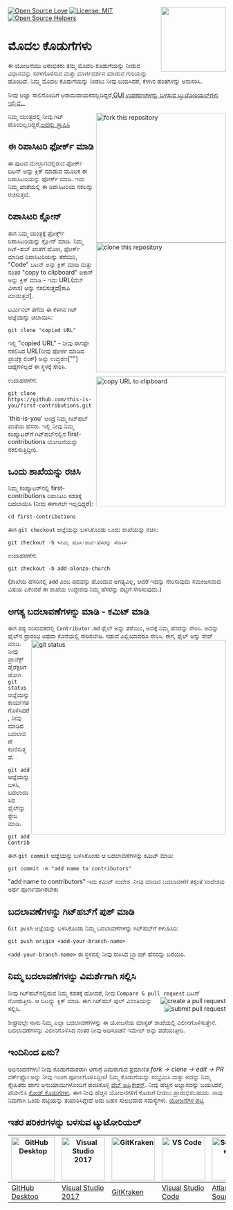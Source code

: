 [![Open Source Love](https://firstcontributions.github.io/open-source-badges/badges/open-source-v1/open-source.svg)](https://github.com/firstcontributions/open-source-badges)
[<img align="right" width="150" src="https://firstcontributions.github.io/assets/Readme/join-slack-team.png">](https://join.slack.com/t/firstcontributors/shared_invite/zt-1hg51qkgm-Xc7HxhsiPYNN3ofX2_I8FA)
[![License: MIT](https://img.shields.io/badge/License-MIT-green.svg)](https://opensource.org/licenses/MIT)
[![Open Source Helpers](https://www.codetriage.com/roshanjossey/first-contributions/badges/users.svg)](https://www.codetriage.com/roshanjossey/first-contributions)


# ಮೊದಲ ಕೊಡುಗೆಗಳು

ಈ ಯೋಜನೆಯು ಆರಂಭಿಕರು ತಮ್ಮ ಮೊದಲ ಕೊಡುಗೆಯನ್ನು ನೀಡುವ ವಿಧಾನವನ್ನು ಸರಳಗೊಳಿಸುವ ಮತ್ತು ಮಾರ್ಗದರ್ಶನ ಮಾಡುವ ಗುರಿಯನ್ನು ಹೊಂದಿದೆ. ನಿಮ್ಮ ಮೊದಲ ಕೊಡುಗೆಯನ್ನು ನೀಡಲು ನೀವು ಬಯಸಿದರೆ, ಕೆಳಗಿನ ಹಂತಗಳನ್ನು ಅನುಸರಿಸಿ.

ನೀವು ಆಜ್ಞಾ ಸಾಲಿನೊಂದಿಗೆ ಆರಾಮದಾಯಕವಲ್ಲದಿದ್ದರೆ,[GUI ಉಪಕರಣಗಳನ್ನು ಬಳಸುವ ಟ್ಯುಟೋರಿಯಲ್‌ಗಳು ಇಲ್ಲಿವೆ.](#tutorials-using-other-tools)_

<img align="right" width="300" src="https://firstcontributions.github.io/assets/Readme/fork.png" alt="fork this repository" />

ನಿಮ್ಮ ಯಂತ್ರದಲ್ಲಿ ನೀವು ಗಿಟ್ ಹೊಂದಿಲ್ಲದಿದ್ದರೆ,[ಅದನ್ನು ಸ್ಥಾಪಿಸಿ](https://help.github.com/articles/set-up-git/)

## ಈ ರಿಪಾಸಿಟರಿ ಫೋರ್ಕ್ ಮಾಡಿ

ಈ ಪುಟದ ಮೇಲ್ಭಾಗದಲ್ಲಿರುವ ಫೋರ್ಕ್ ಬಟನ್ ಅನ್ನು ಕ್ಲಿಕ್ ಮಾಡುವ ಮೂಲಕ ಈ ರಿಪಾಸಿಟರಿಯನ್ನು ಫೋರ್ಕ್ ಮಾಡಿ.
ಇದು ನಿಮ್ಮ ಖಾತೆಯಲ್ಲಿ ಈ ರಿಪಾಸಿಟರಿಯ ನಕಲನ್ನು ರಚಿಸುತ್ತದೆ.

## ರಿಪಾಸಿಟರಿ ಕ್ಲೋನ್

<img align="right" width="300" src="https://firstcontributions.github.io/assets/Readme/clone.png" alt="clone this repository" />

ಈಗ ನಿಮ್ಮ ಯಂತ್ರಕ್ಕೆ ಫೋರ್ಕ್ಡ್ ರಿಪಾಸಿಟರಿಯನ್ನು ಕ್ಲೋನ್ ಮಾಡಿ. ನಿಮ್ಮ ಗಿಟ್-ಹಬ್ ಖಾತೆಗೆ ಹೋಗಿ, ಫೋರ್ಕ್ ಮಾಡಿದ ರಿಪಾಸಿಟರಿಯನ್ನು ತೆರೆಯಿರಿ, "Code" ಬಟನ್ ಅನ್ನು ಕ್ಲಿಕ್ ಮಾಡಿ ಮತ್ತು ನಂತರ "copy to clipboard" ಐಕಾನ್ ಅನ್ನು ಕ್ಲಿಕ್ ಮಾಡಿ - ಇದು URL(ವೆಬ್‌ ವಿಳಾಸ) ಅನ್ನು ನಕಲಿಸುತ್ತದೆ[ಕಾಪಿ ಮಾಡುತ್ತದೆ].

ಟರ್ಮಿನಲ್ ತೆಗೆದು ಈ ಕೆಳಗಿನ ಗಿಟ್ ಆಜ್ಞೆಯನ್ನು ಚಲಾಯಿಸಿ:

```
git clone "copied URL"
```
ಇಲ್ಲಿ "copied URL" - ನೀವು ಈಗಷ್ಟೇ ನಕಲಿಸಿದ URL(ನೀವು ಫೋಕ೯ ಮಾಡಿದ ಪ್ರಾಜೆಕ್ಟ ಲಿಂಕ್) ಅನ್ನು ಉದ್ಧರಣ[""] ಚಿಹ್ನೆಗಳಿಲ್ಲದೆ ಈ ಸ್ಥಳಕ್ಕೆ ಸೇರಿಸಿ.

<img align="right" width="300" src="https://firstcontributions.github.io/assets/Readme/copy-to-clipboard.png" alt="copy URL to clipboard" />

ಉದಾಹರಣೆಗೆ:
```
git clone https://github.com/this-is-you/first-contributions.git
```
`this-is-you' ಅಂದ್ರೆ ನಿಮ್ಮ ಗಿಟ್‌ಹಬ್ ಖಾತೆಯ ಹೆಸರು. 
ಇಲ್ಲಿ ನೀವು ನಿಮ್ಮ ಕಂಪ್ಯೂಟರ್‌ಗೆ ಗಿಟ್‌ಹಬ್‌ನಲ್ಲಿನ first-contributions ಯೋಜನೆಯನ್ನು  ನಕಲಿಸುತ್ತಿದ್ದೀರಿ.

## ಒಂದು ಶಾಖೆಯನ್ನು ರಚಿಸಿ
ನಿಮ್ಮ ಕಂಪ್ಯೂಟರ್‌ನಲ್ಲಿ first-contributions ರಿಪಾಸಿಟರಿ ಕಡತಕ್ಕೆ ಬದಲಾಯಿಸಿ (ನೀವು ಈಗಾಗಲೇ ಇಲ್ಲದಿದ್ದರೆ):
```
cd first-contributions
```
ಈಗ `git checkout` ಆಜ್ಞೆಯನ್ನು ಬಳಸಿಕೊಂಡು ಒಂದು ಶಾಖೆಯನ್ನು ರಚಿಸಿ:
```
git checkout -b <ನಿಮ್ಮ ಹೊಸ-ಶಾಖೆ-ಹೆಸರನ್ನು ಸೇರಿಸಿ>
```
ಉದಾಹರಣೆಗೆ:
```
git checkout -b add-alonzo-church
```
(ಶಾಖೆಯ ಹೆಸರಿನಲ್ಲಿ `add` ಎಂಬ ಪದವನ್ನು ಹೊಂದುವ ಅಗತ್ಯವಿಲ್ಲ, ಆದರೆ ಇದನ್ನು ಸೇರಿಸುವುದು ಸಮಂಜಸವಾದ ವಿಷಯ ಏಕೆಂದರೆ ಈ ಶಾಖೆಯ ಉದ್ದೇಶವು ನಿಮ್ಮ ಹೆಸರನ್ನು ಪಟ್ಟಿಗೆ ಸೇರಿಸುವುದು.)

## ಅಗತ್ಯ ಬದಲಾವಣೆಗಳನ್ನು ಮಾಡಿ -‌ ಕಮಿಟ್ ಮಾಡಿ
ಈಗ ಪಠ್ಯ ಸಂಪಾದಕದಲ್ಲಿ `Contributor.md` ಫೈಲ್ ಅನ್ನು ತೆರೆಯಿರಿ, ಅದಕ್ಕೆ ನಿಮ್ಮ ಹೆಸರನ್ನು ಸೇರಿಸಿ. ಅದನ್ನು ಫೈಲ್‌ನ ಪ್ರಾರಂಭ ಅಥವಾ ಕೊನೆಯಲ್ಲಿ ಸೇರಿಸಬೇಡಿ. ನಡುವೆ ಎಲ್ಲಿಯಾದರೂ ಸೇರಿಸಿ.
ಈಗ, ಫೈಲ್ ಅನ್ನು ಸೇವ್‌ ಮಾಡಿ.
<img align="right" width="450" src="https://firstcontributions.github.io/assets/Readme/git-status.png" alt="git status" />
ನೀವು ಪ್ರಾಜೆಕ್ಟ್ ಡೈರೆಕ್ಟರಿಗೆ ಹೋಗಿ `git status` ಆಜ್ಞೆಯನ್ನು ಕಾರ್ಯಗತಗೊಳಿಸಿದರೆ, ನೀವು ಮಾಡಿದ ಬದಲಾವಣೆ ಕಾಣಿಸುತ್ತವೆ.

`git add` ಆಜ್ಞೆಯನ್ನು ಬಳಸಿ, ಬದಲಾಯಿಸಿದ ಫೈಲ್‌ನ್ನು ಸ್ಟೇಜ ಮಾಡಿ.
```
git add Contributors.md
```
ಈಗ `git commit` ಆಜ್ಞೆಯನ್ನು ಬಳಸಿಕೊಂಡು ಆ ಬದಲಾವಣೆಗಳನ್ನು ಕಮಿಟ್ ಮಾಡಿ:
```
git commit -m "add name to contributors"
```
"add name to contributors" ಇದು ಕಮಿಟ್‌ ಸಂದೇಶ. ನೀವು ಮಾಡಿದ ಬದಲಾವಣೆಗೆ ತಕ್ಕಂತೆ ಸಂದೇಶವು ಅಥ೯ ಪೂಣ೯ವಾಗಿರಬೇಕು  
## ಬದಲಾವಣೆಗಳನ್ನು ಗಿಟ್‌ಹಬ್‌ಗೆ ಪುಶ್ ಮಾಡಿ
`Git push` ಆಜ್ಞೆಯನ್ನು ಬಳಸಿಕೊಂಡು ನಿಮ್ಮ ಬದಲಾವಣೆಗಳನ್ನು ಗಿಟ್‌ಹಬ್‌ಗೆ ಕಳುಹಿಸಿರಿ:
```
git push origin <add-your-branch-name>
```
`<add-your-branch-name>` ಈ ಸ್ಥಳದಲ್ಲಿ ನೀವು ರಚಿಸಿದ ಬ್ರ್ಯಾಂಚ್‌ ಹೆಸರನ್ನು ಬರೆಯಿರಿ.
## ನಿಮ್ಮ ಬದಲಾವಣೆಗಳನ್ನು ವಿಮರ್ಶೆಗಾಗಿ ಸಲ್ಲಿಸಿ
ನೀವು ಗಿಟ್‌ಹಬ್‌ನಲ್ಲಿರುವ ನಿಮ್ಮ ಕಡತಕ್ಕೆ ಹೋದರೆ, ನೀವು `Compare & pull request` ಬಟನ್ ನೋಡುತ್ತೀರಿ. ಆ ಬಟನ್ನ್ನು ಕ್ಲಿಕ್ ಮಾಡಿ.
<img style="float: right;" src="https://firstcontributions.github.io/assets/Readme/compare-and-pull.png" alt="create a pull request" />
ಈಗ ಗಿಟ್‌ಹಬ್‌ ಪುಲ್ ವಿನಂತಿಯನ್ನು ಸಲ್ಲಿಸಿ.
<img style="float: right;" src="https://firstcontributions.github.io/assets/Readme/submit-pull-request.png" alt="submit pull request" />

ಶೀಘ್ರದಲ್ಲೇ ನಾನು ನಿಮ್ಮ ಎಲ್ಲಾ ಬದಲಾವಣೆಗಳನ್ನು ಈ ಯೋಜನೆಯ ಮಾಸ್ಟರ್ ಶಾಖೆಯಲ್ಲಿ ವಿಲೀನಗೊಳಿಸುತ್ತೇನೆ. ಬದಲಾವಣೆಗಳನ್ನು ವಿಲೀನಗೊಳಿಸಿದ ನಂತರ ನೀವು ಅಧಿಸೂಚನೆ ಇಮೇಲ್ ಅನ್ನು ಪಡೆಯುತ್ತೀರಿ.

## ಇಂದಿನಿಂದ ಏನು?
ಅಭಿನಂದನೆಗಳು! ನೀವು ಕೊಡುಗೆದಾರರಾಗಿ ಆಗಾಗ್ಗೆ ಎದುರಾಗುವ ಪ್ರಮಾಣಿತ _fork -> clone -> edit -> PR_ ವರ್ಕ್‌ಫ್ಲೋ ಅನ್ನು ನೀವು ಇದೀಗ ಪೂರ್ಣಗೊಳಿಸಿದ್ದೀರಿ!
ನಿಮ್ಮ ಕೊಡುಗೆಯನ್ನು ಸಂಭ್ರಮಿಸಿ ಮತ್ತು ಅದನ್ನು ನಿಮ್ಮ ಸ್ನೇಹಿತರು ಹಾಗು ಅನುಯಾಯಿಗಳೊಂದಿಗೆ ಹಂಚಿಕೊಳ್ಳಿ [ವೆಬ್ ಅಪ್ಲಿಕೇಶನ್](https://firstcontributions.github.io/#social-share).
ನೀವು ಹೆಚ್ಚಿನ ಅಭ್ಯಾಸವನ್ನು ಬಯಸಿದರೆ, ಪರಿಶೀಲಿಸಿ [ಕೋಡ್ ಕೊಡುಗೆಗಳು](https://github.com/roshanjossey/code-contributions).
ಈಗ ನೀವು ಹೆಚ್ಚಿನ ಯೋಜನೆಗಳಿಗೆ ಕೊಡುಗೆ ನೀಡಲು ಪ್ರಾರಂಭಿಸಬಹುದು. ನಾವು ನಿಮಗಾಗಿ ಒಂದು ಪಟ್ಟಿಯನ್ನು ತಯಾರಿಸಿದ್ದೇವೆ ಅದು ಬಹಳ ಸುಲಭವಾದ ಸಮಸ್ಯೆಗಳು. [ಯೋಜನೆಗಳ ಪಟ್ಟಿ](https://firstcontributions.github.io/#project-list)
## ಇತರ ಪರಿಕರಗಳನ್ನು ಬಳಸುವ ಟ್ಯುಟೋರಿಯಲ್
| <a href="../gui-tool-tutorials/github-desktop-tutorial.md"><img alt="GitHub Desktop" src="https://desktop.github.com/images/desktop-icon.svg" width="100"></a> | <a href="../gui-tool-tutorials/github-windows-vs2017-tutorial.md"><img alt="Visual Studio 2017" src="https://upload.wikimedia.org/wikipedia/commons/c/cd/Visual_Studio_2017_Logo.svg" width="100"></a> | <a href="../gui-tool-tutorials/gitkraken-tutorial.md"><img alt="GitKraken" src="https://firstcontributions.github.io/assets/gui-tool-tutorials/gitkraken-tutorial/gk-icon.png" width="100"></a> | <a href="../gui-tool-tutorials/github-windows-vs-code-tutorial.md"><img alt="VS Code" src="https://upload.wikimedia.org/wikipedia/commons/1/1c/Visual_Studio_Code_1.35_icon.png" width=100></a> | <a href="../gui-tool-tutorials/sourcetree-macos-tutorial.md"><img alt="Sourcetree App" src="https://wac-cdn.atlassian.com/dam/jcr:81b15cde-be2e-4f4a-8af7-9436f4a1b431/Sourcetree-icon-blue.svg" width=100></a> | <a href="../gui-tool-tutorials/github-windows-intellij-tutorial.md"><img alt="IntelliJ IDEA" src="https://upload.wikimedia.org/wikipedia/commons/thumb/9/9c/IntelliJ_IDEA_Icon.svg/512px-IntelliJ_IDEA_Icon.svg.png" width=100></a> |
| --- | --- | --- | --- | --- | --- |
| [GitHub Desktop](../gui-tool-tutorials/github-desktop-tutorial.md) | [Visual Studio 2017](../gui-tool-tutorials/github-windows-vs2017-tutorial.md) | [GitKraken](../gui-tool-tutorials/gitkraken-tutorial.md) | [Visual Studio Code](../gui-tool-tutorials/github-windows-vs-code-tutorial.md) | [Atlassian Sourcetree](../gui-tool-tutorials/sourcetree-macos-tutorial.md) | [IntelliJ IDEA](../gui-tool-tutorials/github-windows-intellij-tutorial.md) |
